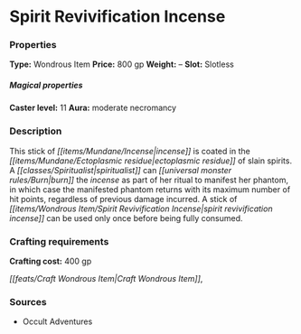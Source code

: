 ﻿---
Title: "Spirit Revivification Incense"
Type: "Wondrous Item"
Price: "800 gp"
Weight: "–"
Slot: "Slotless"
Caster level: "11"
Aura: "moderate necromancy"
Description: |
  "This stick of incense is coated in the ectoplasmic residue of slain spirits. A spiritualist can burn the incense as part of her ritual to manifest her phantom, in which case the manifested phantom returns with its maximum number of hit points, regardless of previous damage incurred. A stick of _spirit revivification incense_ can be used only once before being fully consumed."
Crafting cost: "400 gp"
Sources: "['Occult Adventures']"
---

# Spirit Revivification Incense

### Properties

**Type:** Wondrous Item **Price:** 800 gp **Weight:** – **Slot:** Slotless

##### Magical properties

**Caster level:** 11 **Aura:** moderate necromancy

### Description

This stick of _[[items/Mundane/Incense|incense]]_ is coated in the _[[items/Mundane/Ectoplasmic residue|ectoplasmic residue]]_ of slain spirits. A _[[classes/Spiritualist|spiritualist]]_ can _[[universal monster rules/Burn|burn]]_ the _incense_ as part of her ritual to manifest her phantom, in which case the manifested phantom returns with its maximum number of hit points, regardless of previous damage incurred. A stick of _[[items/Wondrous Item/Spirit Revivification Incense|spirit revivification incense]]_ can be used only once before being fully consumed.

### Crafting requirements

**Crafting cost:** 400 gp

_[[feats/Craft Wondrous Item|Craft Wondrous Item]]_,

### Sources

* Occult Adventures